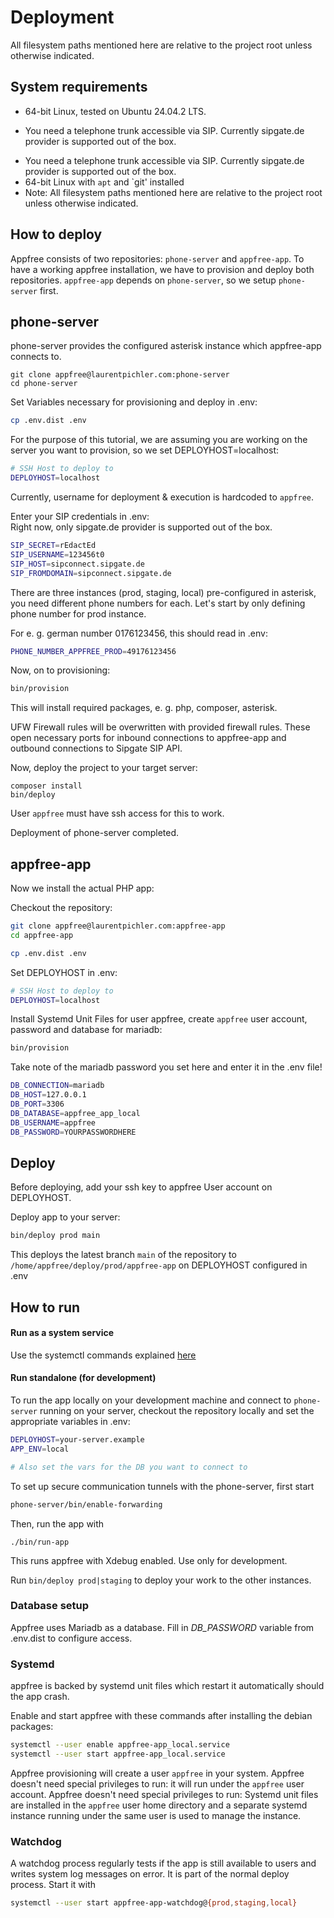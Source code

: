 # Deployment

All filesystem paths mentioned here are relative to the project root unless otherwise indicated.

## System requirements

- 64-bit Linux, tested on Ubuntu 24.04.2 LTS.  

- You need a telephone trunk accessible via SIP. Currently sipgate.de provider is supported out of the box.
* You need a telephone trunk accessible via SIP. Currently sipgate.de provider is supported out of the box.
* 64-bit Linux with `apt` and `git' installed
* Note: All filesystem paths mentioned here are relative to the project root unless otherwise indicated.

## How to deploy

Appfree consists of two repositories: `phone-server` and `appfree-app`. To have a working appfree installation, we have to provision and deploy both repositories. `appfree-app` depends on `phone-server`, so we setup `phone-server` first.


## phone-server

phone-server provides the configured asterisk instance which appfree-app connects to.
```
git clone appfree@laurentpichler.com:phone-server  
cd phone-server  
```

Set Variables necessary for provisioning and deploy in .env:

```bash
cp .env.dist .env
```

For the purpose of this tutorial, we are assuming you are working on the server you want to provision, so we set DEPLOYHOST=localhost:
```bash
# SSH Host to deploy to  
DEPLOYHOST=localhost  
```  
Currently, username for deployment & execution is hardcoded to `appfree`.

Enter your SIP credentials in .env:  
Right now, only sipgate.de provider is supported out of the box.

```bash
SIP_SECRET=rEdactEd  
SIP_USERNAME=123456t0  
SIP_HOST=sipconnect.sipgate.de  
SIP_FROMDOMAIN=sipconnect.sipgate.de  
```  


There are three instances (prod, staging, local) pre-configured in asterisk, you need different phone numbers for each. Let's start by only defining phone number for prod instance.

For e. g. german number 0176123456, this should read in .env:

```bash
PHONE_NUMBER_APPFREE_PROD=49176123456
```


Now, on to provisioning:

```bash
bin/provision
```

This will install required packages, e. g. php, composer, asterisk.

UFW Firewall rules will be overwritten with provided firewall rules. These open necessary ports for inbound connections to appfree-app and outbound connections to Sipgate SIP API.


Now, deploy the project to your target server:

```
composer install
bin/deploy
````

User `appfree` must have ssh access for this to work.

Deployment of phone-server completed.
## appfree-app

Now we install the actual PHP app:

Checkout the repository:

```bash
git clone appfree@laurentpichler.com:appfree-app  
cd appfree-app

cp .env.dist .env
```

Set DEPLOYHOST in .env:

```bash
# SSH Host to deploy to  
DEPLOYHOST=localhost  
```  

Install Systemd Unit Files for user appfree, create `appfree` user account, password and database for mariadb:

```bash
bin/provision
```

Take note of the mariadb password you set here and enter it in the .env file!


```bash
DB_CONNECTION=mariadb  
DB_HOST=127.0.0.1 
DB_PORT=3306  
DB_DATABASE=appfree_app_local  
DB_USERNAME=appfree  
DB_PASSWORD=YOURPASSWORDHERE
```    

## Deploy

Before deploying, add your ssh key to appfree User account on DEPLOYHOST.

Deploy app to your server:

```bash
bin/deploy prod main
```

This deploys the latest branch `main` of the repository to `/home/appfree/deploy/prod/appfree-app` on DEPLOYHOST configured in .env

## How to run

#### Run as a system service

Use the systemctl commands explained [here](#Systemd)

#### Run standalone  (for development)

To run the app locally on your development machine and connect to `phone-server` running on your server, checkout the repository locally and set the appropriate variables in .env:

```bash
DEPLOYHOST=your-server.example
APP_ENV=local

# Also set the vars for the DB you want to connect to
```

To set up secure communication tunnels with the phone-server, first start
```bash
phone-server/bin/enable-forwarding
```

Then, run the app with
```
./bin/run-app
```  
This runs appfree with Xdebug enabled. Use only for development.

Run ```bin/deploy prod|staging```  to deploy your work to the other instances. 

### Database setup

Appfree uses Mariadb as a database. Fill in _DB_PASSWORD_ variable from .env.dist to configure access.

### Systemd

appfree is backed by systemd unit files which restart it automatically should the app crash.

Enable and start appfree with these commands after installing the debian packages:

```bash
systemctl --user enable appfree-app_local.service
systemctl --user start appfree-app_local.service
```

Appfree provisioning will create a user `appfree` in your system. Appfree doesn't need special privileges to run: it will run under the `appfree` user account.
Appfree doesn't need special privileges to run: Systemd unit files are installed in the `appfree` user home directory and a separate systemd instance running under the same user is used to manage the instance. 

### Watchdog 

A watchdog process regularly tests if the app is still available to users and writes system log messages on error. It is part of the normal deploy process. Start it with 

```bash
systemctl --user start appfree-app-watchdog@{prod,staging,local}
```
